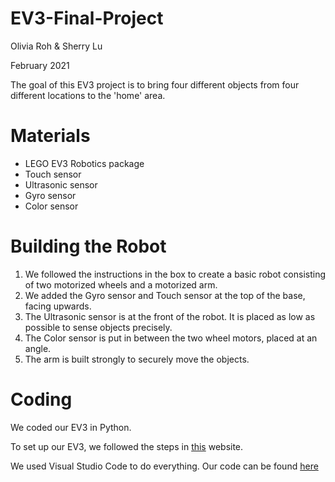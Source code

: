 # EV3-Final-Project
Olivia Roh & Sherry Lu

February 2021

The goal of this EV3 project is to bring four different objects from four different locations to the 'home' area.

# Materials
- LEGO EV3 Robotics package
- Touch sensor
- Ultrasonic sensor
- Gyro sensor
- Color sensor

# Building the Robot
1. We followed the instructions in the box to create a basic robot consisting of two motorized wheels and a motorized arm.
2. We added the Gyro sensor and Touch sensor at the top of the base, facing upwards.
3. The Ultrasonic sensor is at the front of the robot. It is placed as low as possible to sense objects precisely.
4. The Color sensor is put in between the two wheel motors, placed at an angle.
5. The arm is built strongly to securely move the objects.

# Coding
We coded our EV3 in Python.

To set up our EV3, we followed the steps in [this](https://education.lego.com/en-us/product-resources/mindstorms-ev3/teacher-resources/python-for-ev3) website.

We used Visual Studio Code to do everything.
Our code can be found [here]()
